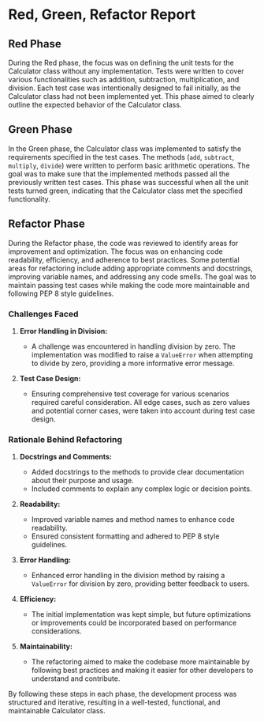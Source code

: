 # Red, Green, Refactor Report

## Red Phase

During the Red phase, the focus was on defining the unit tests for the Calculator class without any implementation. Tests were written to cover various functionalities such as addition, subtraction, multiplication, and division. Each test case was intentionally designed to fail initially, as the Calculator class had not been implemented yet. This phase aimed to clearly outline the expected behavior of the Calculator class.

## Green Phase

In the Green phase, the Calculator class was implemented to satisfy the requirements specified in the test cases. The methods (`add`, `subtract`, `multiply`, `divide`) were written to perform basic arithmetic operations. The goal was to make sure that the implemented methods passed all the previously written test cases. This phase was successful when all the unit tests turned green, indicating that the Calculator class met the specified functionality.

## Refactor Phase

During the Refactor phase, the code was reviewed to identify areas for improvement and optimization. The focus was on enhancing code readability, efficiency, and adherence to best practices. Some potential areas for refactoring include adding appropriate comments and docstrings, improving variable names, and addressing any code smells. The goal was to maintain passing test cases while making the code more maintainable and following PEP 8 style guidelines.

### Challenges Faced

1. **Error Handling in Division:**
   - A challenge was encountered in handling division by zero. The implementation was modified to raise a `ValueError` when attempting to divide by zero, providing a more informative error message.

2. **Test Case Design:**
   - Ensuring comprehensive test coverage for various scenarios required careful consideration. All edge cases, such as zero values and potential corner cases, were taken into account during test case design.

### Rationale Behind Refactoring

1. **Docstrings and Comments:**
   - Added docstrings to the methods to provide clear documentation about their purpose and usage.
   - Included comments to explain any complex logic or decision points.

2. **Readability:**
   - Improved variable names and method names to enhance code readability.
   - Ensured consistent formatting and adhered to PEP 8 style guidelines.

3. **Error Handling:**
   - Enhanced error handling in the division method by raising a `ValueError` for division by zero, providing better feedback to users.

4. **Efficiency:**
   - The initial implementation was kept simple, but future optimizations or improvements could be incorporated based on performance considerations.

5. **Maintainability:**
   - The refactoring aimed to make the codebase more maintainable by following best practices and making it easier for other developers to understand and contribute.

By following these steps in each phase, the development process was structured and iterative, resulting in a well-tested, functional, and maintainable Calculator class.
